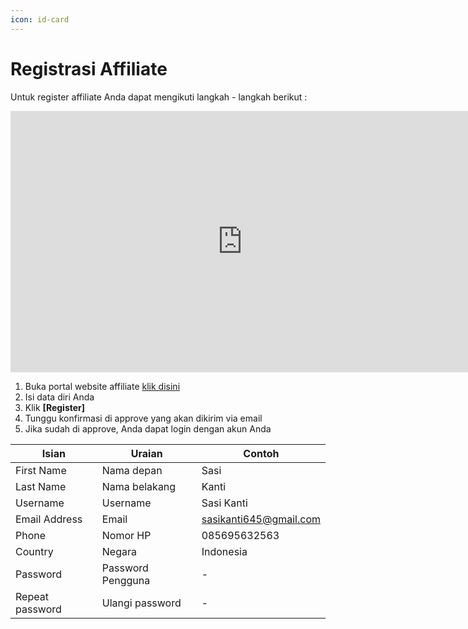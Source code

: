 ```yaml
---
icon: id-card
---
```


# <i class="fa-regular fa-user-plus"></i> Registrasi Affiliate

Untuk register affiliate Anda dapat mengikuti langkah - langkah berikut :&#x20;

<iframe width="742" height="418" src="https://www.youtube.com/embed/ezorU8sCOTQ/" title="01. Instalasi NoBox Desktop" frameborder="0" allow="accelerometer; autoplay; clipboard-write; encrypted-media; gyroscope; picture-in-picture; web-share" referrerpolicy="strict-origin-when-cross-origin" allowfullscreen></iframe>

1. Buka portal website affiliate [klik disini](https://crm.nobox.ai/affiliate/authentication_affiliate/register)
2. Isi data diri Anda
3. Klik **\[Register]**
4. Tunggu konfirmasi di approve yang akan dikirim via email
5. Jika sudah di approve, Anda dapat login dengan akun Anda

| Isian           | Uraian            | Contoh                 |
| --------------- | ----------------- | ---------------------- |
| First Name      | Nama depan        | Sasi                   |
| Last Name       | Nama belakang     | Kanti                  |
| Username        | Username          | Sasi Kanti             |
| Email Address   | Email             | sasikanti645@gmail.com |
| Phone           | Nomor HP          | 085695632563           |
| Country         | Negara            | Indonesia              |
| Password        | Password Pengguna | -                      |
| Repeat password | Ulangi password   | -                      |
